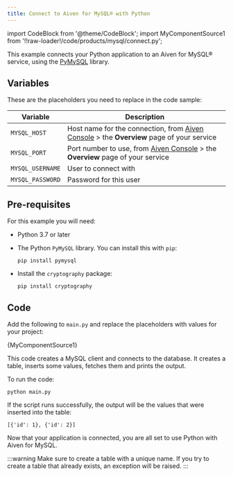```yaml
---
title: Connect to Aiven for MySQL® with Python
---
```


import CodeBlock from '@theme/CodeBlock';
import MyComponentSource1 from '!!raw-loader!/code/products/mysql/connect.py';

This example connects your Python application to an Aiven for MySQL®
service, using the [PyMySQL](https://github.com/PyMySQL/PyMySQL)
library.

## Variables

These are the placeholders you need to replace in the code sample:

| Variable         | Description                                                                                                            |
| ---------------- | ---------------------------------------------------------------------------------------------------------------------- |
| `MYSQL_HOST`     | Host name for the connection, from [Aiven Console](https://console.aiven.io/) \> the **Overview** page of your service |
| `MYSQL_PORT`     | Port number to use, from [Aiven Console](https://console.aiven.io/) \> the **Overview** page of your service           |
| `MYSQL_USERNAME` | User to connect with                                                                                                   |
| `MYSQL_PASSWORD` | Password for this user                                                                                                 |

## Pre-requisites

For this example you will need:

-   Python 3.7 or later

-   The Python `PyMySQL` library. You can install this with `pip`:

    ```
    pip install pymysql
    ```

-   Install the `cryptography` package:

    ```
    pip install cryptography
    ```

## Code

Add the following to `main.py` and replace the placeholders with values
for your project:

<CodeBlock language='python'>{MyComponentSource1}</CodeBlock>

This code creates a MySQL client and connects to the database. It
creates a table, inserts some values, fetches them and prints the
output.

To run the code:

```
python main.py
```

If the script runs successfully, the output will be the values that were
inserted into the table:

```
[{'id': 1}, {'id': 2}]
```

Now that your application is connected, you are all set to use Python
with Aiven for MySQL.

:::warning
Make sure to create a table with a unique name. If you try to create a
table that already exists, an exception will be raised.
:::
